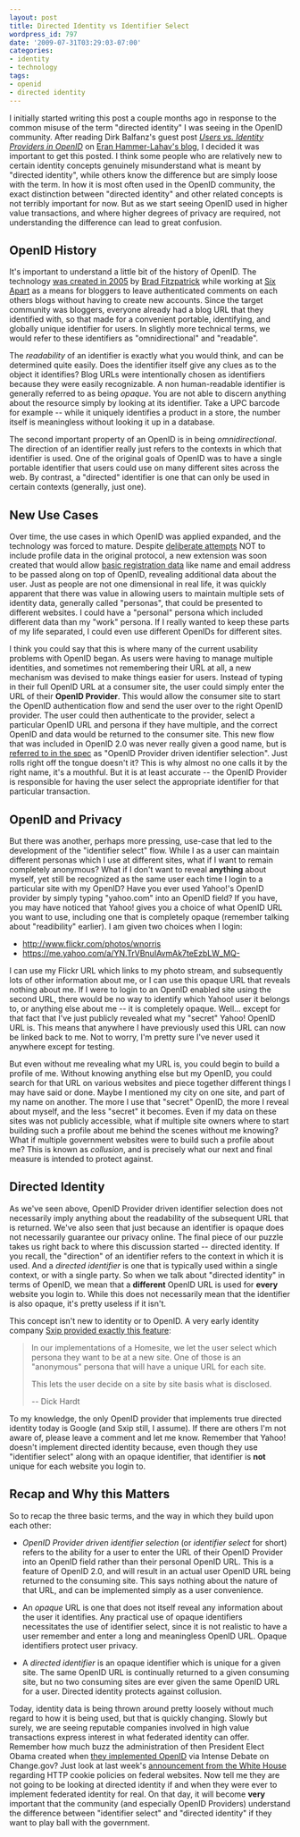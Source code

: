 ```yaml
---
layout: post
title: Directed Identity vs Identifier Select
wordpress_id: 797
date: '2009-07-31T03:29:03-07:00'
categories:
- identity
- technology
tags:
- openid
- directed identity
---
```

I initially started writing this post a couple months ago in response to the common misuse of the term "directed
identity" I was seeing in the OpenID community.  After reading Dirk Balfanz's guest post <cite>[Users vs. Identity
Providers in OpenID][]</cite> on [Eran Hammer-Lahav's blog][], I decided it was important to get this posted.  I think
some people who are relatively new to certain identity concepts genuinely misunderstand what is meant by "directed
identity", while others know the difference but are simply loose with the term.  In how it is most often used in the
OpenID community, the exact distinction between "directed identity" and other related concepts is not terribly important
for now.  But as we start seeing OpenID used in higher value transactions, and where higher degrees of privacy are
required, not understanding the difference can lead to great confusion.

[Users vs. Identity Providers in OpenID]: http://www.hueniverse.com/hueniverse/2009/07/users-vs-identity-providers-in-openid.html
[Eran Hammer-Lahav's blog]: http://www.hueniverse.com/

## OpenID History ##

It's important to understand a little bit of the history of OpenID.  The technology [was created in
2005][openid-sixapart] by [Brad Fitzpatrick][] while working at [Six Apart][] as a means for bloggers to leave
authenticated comments on each others blogs without having to create new accounts.  Since the target community was
bloggers, everyone already had a blog URL that they identified with, so that made for a convenient portable,
identifying, and globally unique identifier for users.  In slightly more technical terms, we would refer to these
identifiers as "omnidirectional" and "readable".

The *readability* of an identifier is exactly what you would think, and can be determined quite easily.  Does the
identifier itself give any clues as to the object it identifies?  Blog URLs were intentionally chosen as identifiers
because they were easily recognizable.  A non human-readable identifier is generally referred to as being *opaque*.  You
are not able to discern anything about the resource simply by looking at its identifier.  Take a UPC barcode for example
-- while it uniquely identifies a product in a store, the number itself is meaningless without looking it up in a
database.

The second important property of an OpenID is in being *omnidirectional*.  The direction of an identifier really just
refers to the contexts in which that identifier is used.  One of the original goals of OpenID was to have a single
portable identifier that users could use on many different sites across the web.  By contrast, a "directed" identifier
is one that can only be used in certain contexts (generally, just one).

[openid-sixapart]: http://www.sixapart.com/labs/openid/
[Brad Fitzpatrick]: http://bradfitz.com/
[Six Apart]: http://www.sixapart.com/

## New Use Cases ##

Over time, the use cases in which OpenID was applied expanded, and the technology was forced to mature.  Despite
[deliberate attempts][] NOT to include profile data in the original protocol, a new extension was soon created that
would allow [basic registration data][] like name and email address to be passed along on top of OpenID, revealing
additional data about the user.  Just as people are not one dimensional in real life, it was quickly apparent that there
was value in allowing users to maintain multiple sets of identity data, generally called "personas", that could be
presented to different websites.  I could have a "personal" persona which included different data than my "work"
persona.  If I really wanted to keep these parts of my life separated, I could even use different OpenIDs for different
sites.

I think you could say that this is where many of the current usability problems with OpenID began.  As users were having
to manage multiple identities, and sometimes not remembering their URL at all, a new mechanism was devised to make
things easier for users.  Instead of typing in their full OpenID URL at a consumer site, the user could simply enter the
URL of their **OpenID Provider**.  This would allow the consumer site to start the OpenID authentication flow and send
the user over to the right OpenID provider.  The user could then authenticate to the provider, select a particular
OpenID URL and persona if they have multiple, and the correct OpenID and data would be returned to the consumer site.
This new flow that was included in OpenID 2.0 was never really given a good name, but is [referred to in the spec][] as
"OpenID Provider driven identifier selection".  Just rolls right off the tongue doesn't it?  This is why almost no one
calls it by the right name, it's a mouthful.  But it is at least accurate -- the OpenID Provider is responsible for
having the user select the appropriate identifier for that particular transaction.

[deliberate attempts]: http://web.archive.org/web/20050716234818/http://openid.net/
[basic registration data]: http://openid.net/specs/openid-simple-registration-extension-1_0.html
[referred to in the spec]: http://openid.net/specs/openid-authentication-2_0.html#responding_to_authentication

## OpenID and Privacy ##

But there was another, perhaps more pressing, use-case that led to the development of the "identifier select" flow.
While I as a user can maintain different personas which I use at different sites, what if I want to remain completely
anonymous?  What if I don't want to reveal **anything** about myself, yet still be recognized as the same user each time
I login to a particular site with my OpenID?  Have you ever used Yahoo!'s OpenID provider by simply typing "yahoo.com"
into an OpenID field?  If you have, you may have noticed that Yahoo! gives you a choice of what OpenID URL you want to
use, including one that is completely opaque (remember talking about "readibility" earlier).  I am given two choices
when I login:

  * <http://www.flickr.com/photos/wnorris>
  * <https://me.yahoo.com/a/YN.TrVBnuIAvmAk7teEzbLW_MQ->

I can use my Flickr URL which links to my photo stream, and subsequently lots of other information about me, or I can
use this opaque URL that reveals nothing about me.  If I were to login to an OpenID enabled site using the second URL,
there would be no way to identify which Yahoo! user it belongs to, or anything else about me -- it is completely opaque.
Well... except for that fact that I've just publicly revealed what my "secret" Yahoo! OpenID URL is.  This means that
anywhere I have previously used this URL can now be linked back to me.  Not to worry, I'm pretty sure I've never used it
anywhere except for testing.

But even without me revealing what my URL is, you could begin to build a profile of me.  Without knowing anything else
but my OpenID, you could search for that URL on various websites and piece together different things I may have said or
done.  Maybe I mentioned my city on one site, and part of my name on another.  The more I use that "secret" OpenID, the
more I reveal about myself, and the less "secret" it becomes.  Even if my data on these sites was not publicly
accessible, what if multiple site owners where to start building such a profile about me behind the scenes without me
knowing?  What if multiple government websites were to build such a profile about me?  This is known as *collusion*, and
is precisely what our next and final measure is intended to protect against.


## Directed Identity ##

As we've seen above, OpenID Provider driven identifier selection does not necessarily imply anything about the
readability of the subsequent URL that is returned.  We've also seen that just because an identifier is opaque does not
necessarily guarantee our privacy online.  The final piece of our puzzle takes us right back to where this discussion
started -- directed identity.  If you recall, the "direction" of an identifier refers to the context in which it is
used.  And a *directed identifier* is one that is typically used within a single context, or with a single party.  So
when we talk about "directed identity" in terms of OpenID, we mean that a **different** OpenID URL is used for **every**
website you login to.  While this does not necessarily mean that the identifier is also opaque, it's pretty useless if
it isn't.

This concept isn't new to identity or to OpenID.  A very early identity company [Sxip provided exactly this feature][]:

> In our implementations of a Homesite, we let the user select which  persona they want to be at a new site. One of
> those is an "anonymous"  persona that will have a unique URL for each site.
>
> This lets the user decide on a site by site basis what is disclosed.
>
> -- Dick Hardt

To my knowledge, the only OpenID provider that implements true directed identity today is Google (and Sxip still, I
assume).  If there are others I'm not aware of, please leave a comment and let me know.  Remember that Yahoo! doesn't
implement directed identity because, even though they use "identifier select" along with an opaque identifier, that
identifier is **not** unique for each website you login to.

[Sxip provided exactly this feature]: http://lists.danga.com/pipermail/yadis/2006-August/002778.html

## Recap and Why this Matters ##

So to recap the three basic terms, and the way in which they build upon each other:

  * *OpenID Provider driven identifier selection* (or *identifier select* for short) refers to the ability for a user to
  enter the URL of their OpenID Provider into an OpenID field rather than their personal OpenID URL.  This is a feature
  of OpenID 2.0, and will result in an actual user OpenID URL being returned to the consuming site.  This says nothing
  about the nature of that URL, and can be implemented simply as a user convenience.

  * An *opaque* URL is one that does not itself reveal any information about the user it identifies.  Any practical use
  of opaque identifiers necessitates the use of identifier select, since it is not realistic to have a user remember and
  enter a long and meaningless OpenID URL.  Opaque identifiers protect user privacy.

  * A *directed identifier* is an opaque identifier which is unique for a given site.  The same OpenID URL is
  continually returned to a given consuming site, but no two consuming sites are ever given the same OpenID URL for a
  user.  Directed identity protects against collusion.

Today, identity data is being thrown around pretty loosely without much regard to how it is being used, but that is
quickly changing.  Slowly but surely, we are seeing reputable companies involved in high value transactions express
interest in what federated identity can offer.  Remember how much buzz the administration of then President Elect Obama
created when [they implemented OpenID][] via Intense Debate on Change.gov?  Just look at last week's [announcement from
the White House][] regarding HTTP cookie policies on federal websites.  Now tell me they are not going to be looking at
directed identity if and when they were ever to implement federated identity for real.  On that day, it will become
**very** important that the community (and especially OpenID Providers) understand the difference between "identifier
select" and "directed identity" if they want to play ball with the government.

[they implemented OpenID]: http://www.readwriteweb.com/archives/barack_obamas_changegov_adds_o.php
[announcement from the White House]: http://www.whitehouse.gov/blog/Federal-Websites-Cookie-Policy/
